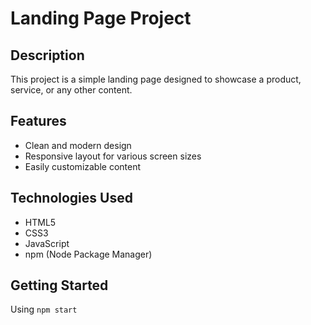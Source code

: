# Landing Page Project

## Description
This project is a simple landing page designed to showcase a product, service, or any other content. 

## Features
- Clean and modern design
- Responsive layout for various screen sizes
- Easily customizable content

## Technologies Used
- HTML5
- CSS3
- JavaScript
- npm (Node Package Manager)

## Getting Started
Using `npm start`
